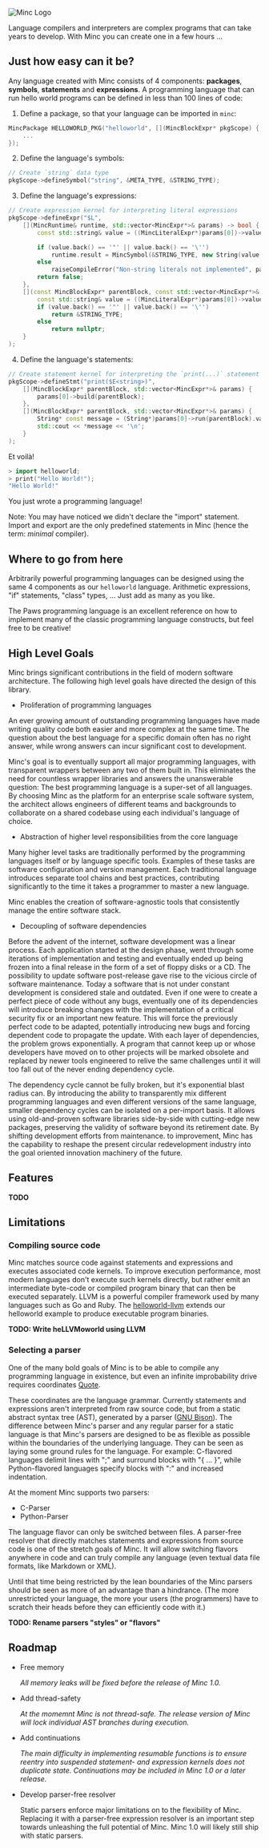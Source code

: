 ![Minc Logo](logo.png)

Language compilers and interpreters are complex programs that can take years to develop. With Minc you can create one in a few hours ...

## Just how easy can it be?

Any language created with Minc consists of 4 components: **packages**, **symbols**, **statements** and **expressions**.
A programming language that can run hello world programs can be defined in less than 100 lines of code:

1. Define a package, so that your language can be imported in `minc`:

```C++
MincPackage HELLOWORLD_PKG("helloworld", [](MincBlockExpr* pkgScope) {
	...
});
```

2. Define the language's symbols:

```C++
// Create `string` data type
pkgScope->defineSymbol("string", &META_TYPE, &STRING_TYPE);
```

3. Define the language's expressions:

```C++
// Create expression kernel for interpreting literal expressions
pkgScope->defineExpr("$L",
	[](MincRuntime& runtime, std::vector<MincExpr*>& params) -> bool {
		const std::string& value = ((MincLiteralExpr*)params[0])->value;

		if (value.back() == '"' || value.back() == '\'')
			runtime.result = MincSymbol(&STRING_TYPE, new String(value.substr(1, value.size() - 2)));
		else
			raiseCompileError("Non-string literals not implemented", params[0]);
		return false;
	},
	[](const MincBlockExpr* parentBlock, const std::vector<MincExpr*>& params) -> MincObject* {
		const std::string& value = ((MincLiteralExpr*)params[0])->value;
		if (value.back() == '"' || value.back() == '\'')
			return &STRING_TYPE;
		else
			return nullptr;
	}
);
```

4. Define the language's statements:

```C++
// Create statement kernel for interpreting the `print(...)` statement
pkgScope->defineStmt("print($E<string>)",
	[](MincBlockExpr* parentBlock, std::vector<MincExpr*>& params) {
		params[0]->build(parentBlock);
	},
	[](MincBlockExpr* parentBlock, std::vector<MincExpr*>& params) {
		String* const message = (String*)params[0]->run(parentBlock).value;
		std::cout << *message << '\n';
	}
);
```

Et voilà!

```C++
> import helloworld;
> print("Hello World!");
"Hello World!"
```

You just wrote a programming language!

Note: You may have noticed we didn't declare the "import" statement. Import and export are the only predefined statements in Minc (hence the term: *minimal* compiler).

## Where to go from here

Arbitrarily powerful programming languages can be designed using the same 4 components as our `helloworld` language. Arithmetic expressions, "if" statements, "class" types, ... Just add as many as you like.

The Paws programming language is an excellent reference on how to implement many of the classic programming language constructs, but feel free to be creative!

## High Level Goals

Minc brings significant contributions in the field of modern software architecture. The following high level goals have directed the design of this library.

* Proliferation of programming languages

An ever growing amount of outstanding programming languages have made writing quality code both easier and more complex at the same time. The question about the best language for a specific domain often has no right answer, while wrong answers can incur significant cost to development.

Minc's goal is to eventually support all major programming languages, with transparent wrappers between any two of them built in. This eliminates the need for countless wrapper libraries and answers the unanswerable question: The best programming language is a super-set of all languages. By choosing Minc as the platform for an enterprise scale software system, the architect allows engineers of different teams and backgrounds to collaborate on a shared codebase using each individual's language of choice.

* Abstraction of higher level responsibilities from the core language

Many higher level tasks are traditionally performed by the programming languages itself or by language specific tools. Examples of these tasks are software configuration and version management. Each traditional language introduces separate tool chains and best practices, contributing significantly to the time it takes a programmer to master a new language.

Minc enables the creation of software-agnostic tools that consistently manage the entire software stack.

* Decoupling of software dependencies

Before the advent of the internet, software development was a linear process. Each application started at the design phase, went through some iterations of implementation and testing and eventually ended up being frozen into a final release in the form of a set of floppy disks or a CD. The possibility to update software post-release gave rise to the vicious circle of software maintenance. Today a software that is not under constant development is considered stale and outdated. Even if one were to create a perfect piece of code without any bugs, eventually one of its dependencies will introduce breaking changes with the implementation of a critical security fix or an important new feature. This will force the previously perfect code to be adapted, potentially introducing new bugs and forcing dependent code to propagate the update. With each layer of dependencies, the problem grows exponentially. A program that cannot keep up or whose developers have moved on to other projects will be marked obsolete and replaced by newer tools engineered to relive the same challenges until it will too fall out of the never ending dependency cycle.

The dependency cycle cannot be fully broken, but it's exponential blast radius can. By introducing the ability to transparently mix different programming languages and even different versions of the same language, smaller dependency cycles can be isolated on a per-import basis. It allows using old-and-proven software libraries side-by-side with cutting-edge new packages, preserving the validity of software beyond its retirement date. By shifting development efforts from maintenance. to improvement, Minc has the capability to reshape the present circular redevelopment industry into the goal oriented innovation machinery of the future.

## Features

**TODO**

## Limitations

### Compiling source code

Minc matches source code against statements and expressions and executes associated code kernels. To improve execution performance, most modern languages don't execute such kernels directly, but rather emit an intermediate byte-code or compiled program binary that can then be executed separately. LLVM is a powerful compiler framework used by many languages such as Go and Ruby. The [helloworld-llvm](examples/helloworld/helloworld-llvm/helloworld-llvm.cpp) extends our helloworld example to produce executable program binaries.

**TODO: Write heLLVMoworld using LLVM**

### Selecting a parser

One of the many bold goals of Minc is to be able to compile any programming language in existence, but even an infinite improbability drive requires coordinates [Quote](https://www.imdb.com/title/tt0371724/quotes/qt0351150).

These coordinates are the language grammar. Currently statements and expressions aren't interpreted from raw source code, but from a static abstract syntax tree (AST), generated by a parser ([GNU Bison](https://www.gnu.org/software/bison/)). The difference between Minc's parser and any regular parser for a static language is that Minc's parsers are designed to be as flexible as possible within the boundaries of the underlying language. They can be seen as laying some ground rules for the language. For example: C-flavored languages delimit lines with ";" and surround blocks with "{ ... }", while Python-flavored languages specify blocks with ":" and increased indentation.

At the moment Minc supports two parsers:

* C-Parser
* Python-Parser

The language flavor can only be switched between files. A parser-free resolver that directly matches statements and expressions from source code is one of the stretch goals of Minc. It will allow switching flavors anywhere in code and can truly compile any language (even textual data file formats, like Markdown or XML).

Until that time being restricted by the lean boundaries of the Minc parsers should be seen as more of an advantage than a hindrance. (The more unrestricted your language, the more your users (the programmers) have to scratch their heads before they can efficiently code with it.)

**TODO: Rename parsers "styles" or "flavors"**

## Roadmap

* Free memory

	*All memory leaks will be fixed before the release of Minc 1.0.*

* Add thread-safety

	*At the momemnt Minc is not thread-safe. The release version of Minc will lock individual AST branches during execution.*

* Add continuations

	*The main difficulty in implementing resumable functions is to ensure reentry into suspended statement- and expression kernels does not duplicate state. Continuations may be included in Minc 1.0 or a later release.*

* Develop parser-free resolver

	Static parsers enforce major limitations on to the flexibility of Minc. Replacing it with a parser-free expression resolver is an important step towards unleashing the full potential of Minc. Minc 1.0 will likely still ship with static parsers.